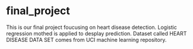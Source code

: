 # final_project
This is our final project foucusing on heart disease detection. Logistic regression mothed is applied to desplay prediction.
Dataset called HEART DISEASE DATA SET comes from UCI machine learning repository.
